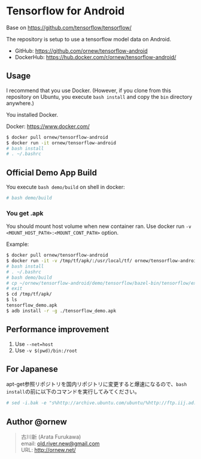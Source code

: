# Tensorflow for Android

Base on https://github.com/tensorflow/tensorflow/

The repository is setup to use a tensorflow model data on Android.

- GitHub: https://github.com/ornew/tensorflow-android
- DockerHub: https://hub.docker.com/r/ornew/tensorflow-android/

## Usage

I recommend that you use Docker. (However, if you clone from this repository
on Ubuntu, you execute `bash install` and copy the `bin` directory anywhere.)

You installed Docker.

Docker: https://www.docker.com/

```sh
$ docker pull ornew/tensorflow-android
$ docker run -it ornew/tensorflow-android
# bash install
# . ~/.bashrc
```

## Official Demo App Build

You execute `bash demo/build` on shell in docker:

```sh
# bash demo/build
```

### You get .apk

You should mount host volume when new container ran. Use docker run `-v <MOUNT_HOST_PATH>:<MOUNT_CONT_PATH>` option.

Example:

```sh
$ docker pull ornew/tensorflow-android
$ docker run -it -v /tmp/tf/apk/:/usr/local/tf/ ornew/tensorflow-android
# bash install
# . ~/.bashrc
# bash demo/build
# cp ~/ornew/tensorflow-android/demo/tensorflow/bazel-bin/tensorflow/examples/android/tensorflow_demo.apk /usr/local/tf/
# exit
$ cd /tmp/tf/apk/
$ ls
tensorflow_demo.apk
$ adb install -r -g ./tensorflow_demo.apk
```

## Performance improvement

1. Use `--net=host`
2. Use `-v $(pwd)/bin:/root`

## For Japanese
apt-get参照リポジトリを国内リポジトリに変更すると爆速になるので、`bash install`の前に以下のコマンドを実行してみてください。

```sh
# sed -i.bak -e "s%http://archive.ubuntu.com/ubuntu/%http://ftp.iij.ad.jp/pub/linux/ubuntu/archive/%g" /etc/apt/sources.list
```

## Author @ornew

> 古川新 (Arata Furukawa)  
> email: old.river.new@gmail.com  
> URL: http://ornew.net/
